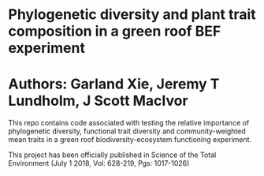 # Phylogenetic diversity and plant trait composition in a green roof BEF experiment

# Authors: Garland Xie, Jeremy T Lundholm, J Scott MacIvor

This repo contains code associated with testing the relative importance of phylogenetic diversity, functional trait diversity and community-weighted mean traits in a green roof biodiversity-ecosystem functioning experiment. 

This project has been officially published in Science of the Total Environment (July 1 2018, Vol: 628-219, Pgs: 1017-1026)
